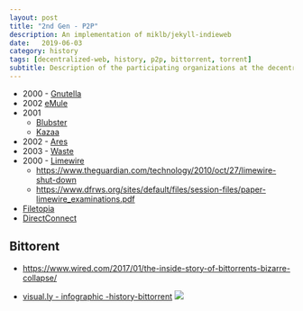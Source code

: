 ```yaml
---
layout: post
title: "2nd Gen - P2P"
description: An implementation of miklb/jekyll-indieweb
date:   2019-06-03
category: history 
tags: [decentralized-web, history, p2p, bittorrent, torrent]
subtitle: Description of the participating organizations at the decentralized-web summit.
---
```



* 2000 - [Gnutella](http://rakjar.de/gnufu/index.php/Main_Page)
* 2002 [eMule](https://www.emule-project.net/home/perl/general.cgi?l=1)
* 2001 
  * [Blubster](http://web.archive.org/web/20010720062547/http://www.blubster.com/)
  * [Kazaa](http://theinventors.org/library/inventors/bl_KaZaA.htm)
* 2002 - [Ares](http://aresgalaxy.sourceforge.net/)
* 2003 - [Waste](https://www.afterdawn.com/news/article.cfm/2003/05/31/nullsoft_releases_waste_--_aol_pulls_the_plug)
* 2000 - [Limewire](http://cultureandcommunication.org/deadmedia/index.php/Limewire)
  * https://www.theguardian.com/technology/2010/oct/27/limewire-shut-down
  * https://www.dfrws.org/sites/default/files/session-files/paper-limewire_examinations.pdf
* [Filetopia](http://www.filetopia.com/)
* [DirectConnect](http://www.dslreports.com/faq/dc)

## Bittorent

* https://www.wired.com/2017/01/the-inside-story-of-bittorrents-bizarre-collapse/

* [visual.ly - infographic -history-bittorrent](https://visual.ly/community/infographic/technology/history-bittorrent)
![](https://web-work.tools/decentralized-web/assets/images/a-history-of-bittorrent.png)

